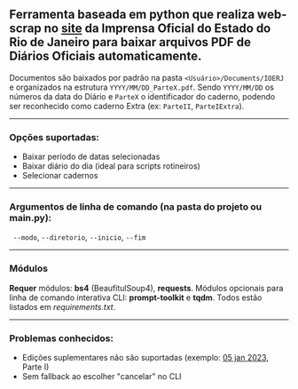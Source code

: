 ## Ferramenta baseada em python que realiza web-scrap no [site](http://www.ioerj.rj.gov.br) da Imprensa Oficial do Estado do Rio de Janeiro para baixar arquivos PDF de Diários Oficiais automaticamente.

Documentos são baixados por padrão na pasta `<Usuário>/Documents/IOERJ` e organizados na estrutura `YYYY/MM/DD_ParteX.pdf`. Sendo `YYYY/MM/DD` os números da data do Diário e `ParteX` o identificador do caderno, podendo ser reconhecido como caderno Extra (ex: `ParteII`, `ParteIExtra`).

---
### Opções suportadas:
- Baixar período de datas selecionadas
- Baixar diário do dia (ideal para scripts rotineiros)
- Selecionar cadernos

---
### Argumentos de linha de comando (na pasta do projeto ou __main__.py):
`` --modo``, ``--diretorio``, ``--inicio``, ``--fim``


---
### Módulos

**Requer** módulos: **bs4** (BeaufitulSoup4), **requests**. Módulos opcionais para linha de comando interativa CLI: **prompt-toolkit** e **tqdm**. Todos estão listados em *requirements.txt*.

---
### Problemas conhecidos:
- Edições suplementares não são suportadas (exemplo: [05 jan 2023](http://www.ioerj.com.br/portal/modules/conteudoonline/do_seleciona_edicao.php?data=MjAyMzAxMDU=), Parte I)
- Sem fallback ao escolher "cancelar" no CLI
